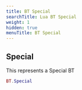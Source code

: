 ```yaml
---
title: BT Special
searchTitle: Lua BT Special
weight: 1
hidden: true
menuTitle: BT Special
---
```

## Special

This represents a Special BT
```lua
BT.Special
```